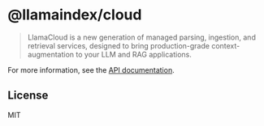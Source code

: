 # @llamaindex/cloud

> LlamaCloud is a new generation of managed parsing, ingestion, and retrieval services, designed to bring production-grade context-augmentation to your LLM and RAG applications.

For more information, see the [API documentation](https://docs.cloud.llamaindex.ai/).

## License

MIT

